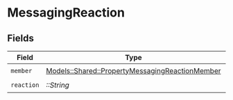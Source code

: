 # MessagingReaction


## Fields

| Field                                                                                                     | Type                                                                                                      | Required                                                                                                  | Description                                                                                               |
| --------------------------------------------------------------------------------------------------------- | --------------------------------------------------------------------------------------------------------- | --------------------------------------------------------------------------------------------------------- | --------------------------------------------------------------------------------------------------------- |
| `member`                                                                                                  | [Models::Shared::PropertyMessagingReactionMember](../../models/shared/propertymessagingreactionmember.md) | :heavy_check_mark:                                                                                        | N/A                                                                                                       |
| `reaction`                                                                                                | *::String*                                                                                                | :heavy_check_mark:                                                                                        | N/A                                                                                                       |